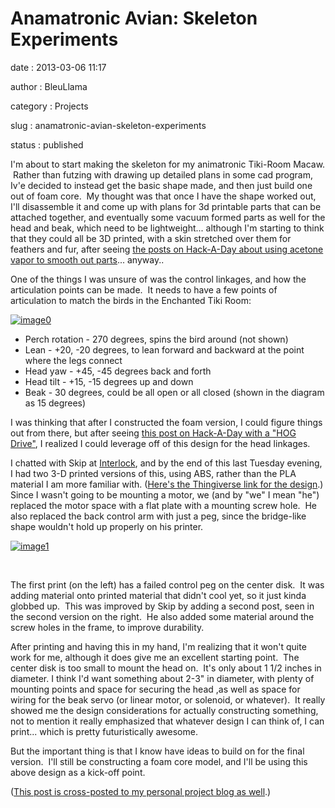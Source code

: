 Anamatronic Avian: Skeleton Experiments
=======================================

date
:   2013-03-06 11:17

author
:   BleuLlama

category
:   Projects

slug
:   anamatronic-avian-skeleton-experiments

status
:   published

I'm about to start making the skeleton for my animatronic Tiki-Room
Macaw.  Rather than futzing with drawing up detailed plans in some cad
program, Iv'e decided to instead get the basic shape made, and then just
build one out of foam core.  My thought was that once I have the shape
worked out, I'll disassemble it and come up with plans for 3d printable
parts that can be attached together, and eventually some vacuum formed
parts as well for the head and beak, which need to be lightweight...
although I'm starting to think that they could all be 3D printed, with a
skin stretched over them for feathers and fur, after seeing [the posts
on Hack-A-Day about using acetone vapor to smooth out
parts](http://hackaday.com/?s=acetone)... anyway..

One of the things I was unsure of was the control linkages, and how the
articulation points can be made.  It needs to have a few points of
articulation to match the birds in the Enchanted Tiki Room:

[![image0](http://4.bp.blogspot.com/-qZOD7wBfc5Y/UTdpnqOh8qI/AAAAAAAACXw/r3R4zyJgR7c/s640/2013-03-06+11.00.15.jpg)](http://4.bp.blogspot.com/-qZOD7wBfc5Y/UTdpnqOh8qI/AAAAAAAACXw/r3R4zyJgR7c/s1600/2013-03-06+11.00.15.jpg)

-   Perch rotation - 270 degrees, spins the bird around (not shown)
-   Lean - +20, -20 degrees, to lean forward and backward at the point
    where the legs connect
-   Head yaw - +45, -45 degrees back and forth
-   Head tilt - +15, -15 degrees up and down
-   Beak - 30 degrees, could be all open or all closed (shown in the
    diagram as 15 degrees)

I was thinking that after I constructed the foam version, I could figure
things out from there, but after seeing [this post on Hack-A-Day with a
"HOG Drive"](http://hackaday.com/2013/02/28/3d-printed-hog-drive/), I
realized I could leverage off of this design for the head linkages.

I chatted with Skip at [Interlock](http://interlockroc.org/), and by the
end of this last Tuesday evening, I had two 3-D printed versions of
this, using ABS, rather than the PLA material I am more familiar with.
([Here's the Thingiverse link for the
design](http://www.thingiverse.com/thing:52097).) Since I wasn't going
to be mounting a motor, we (and by "we" I mean "he") replaced the motor
space with a flat plate with a mounting screw hole.  He also replaced
the back control arm with just a peg, since the bridge-like shape
wouldn't hold up properly on his printer.

[![image1](http://4.bp.blogspot.com/-w3-dNOYQiBU/UTdp-unGYKI/AAAAAAAACX4/UgL3sYxLOsc/s640/2013-03-05+23.23.34.jpg)](http://4.bp.blogspot.com/-w3-dNOYQiBU/UTdp-unGYKI/AAAAAAAACX4/UgL3sYxLOsc/s1600/2013-03-05+23.23.34.jpg)

 

The first print (on the left) has a failed control peg on the center
disk.  It was adding material onto printed material that didn't cool
yet, so it just kinda globbed up.  This was improved by Skip by adding a
second post, seen in the second version on the right.  He also added
some material around the screw holes in the frame, to improve
durability.

After printing and having this in my hand, I'm realizing that it won't
quite work for me, although it does give me an excellent starting point.
 The center disk is too small to mount the head on.  It's only about 1
1/2 inches in diameter. I think I'd want something about 2-3" in
diameter, with plenty of mounting points and space for securing the head
,as well as space for wiring for the beak servo (or linear motor, or
solenoid, or whatever).  It really showed me the design considerations
for actually constructing something, not to mention it
really emphasized that whatever design I can think of, I can print...
which is pretty futuristically awesome.

But the important thing is that I know have ideas to build on for the
final version.  I'll still be constructing a foam core model, and I'll
be using this above design as a kick-off point.

([This post is cross-posted to my personal project blog as
well](http://geodesicsphere.blogspot.com/2013/03/anamatronic-avian-skeleton-experiments.html).)
